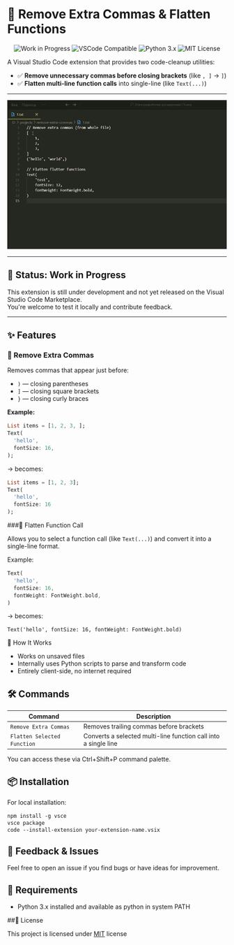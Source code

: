 # 🧹 Remove Extra Commas & Flatten Functions
<p align="center">
  <img src="https://img.shields.io/badge/status-WIP-yellow.svg" alt="Work in Progress" />
  <img src="https://img.shields.io/badge/VSCode-Compatible-blue.svg" alt="VSCode Compatible" />
  <img src="https://img.shields.io/badge/Python-3.x-blue.svg" alt="Python 3.x" />
  <img src="https://img.shields.io/badge/License-MIT-green.svg" alt="MIT License" />
</p>
A Visual Studio Code extension that provides two code-cleanup utilities:

- ✅ **Remove unnecessary commas before closing brackets** (like `, ]` → `]`)
- ✅ **Flatten multi-line function calls** into single-line (like `Text(...)`)

---

![Preview](./preview.gif)

---
## 🚧 Status: Work in Progress

This extension is still under development and not yet released on the Visual Studio Code Marketplace.  
You're welcome to test it locally and contribute feedback.

---

## ✨ Features

### 🔸 Remove Extra Commas

Removes commas that appear just before:

- `)` — closing parentheses
- `]` — closing square brackets
- `}` — closing curly braces

**Example:**

```dart
List items = [1, 2, 3, ];
Text(
  'hello',
  fontSize: 16,
);
```

→ becomes:
```dart
List items = [1, 2, 3];
Text(
  'hello',
  fontSize: 16
);
```

###🔸 Flatten Function Call

Allows you to select a function call (like `Text(...)`) and convert it into a single-line format.

Example:
```dart
Text(
  'hello',
  fontSize: 16,
  fontWeight: FontWeight.bold,
)
```

→ becomes:
```
Text('hello', fontSize: 16, fontWeight: FontWeight.bold)
```
🧠 How It Works

 - Works on unsaved files
 - Internally uses Python scripts to parse and transform code
 - Entirely client-side, no internet required

## 🛠️ Commands
| Command                     | Description                                                     |
| --------------------------- | --------------------------------------------------------------- |
| `Remove Extra Commas`       | Removes trailing commas before brackets                         |
| `Flatten Selected Function` | Converts a selected multi-line function call into a single line |


You can access these via Ctrl+Shift+P command palette.
## 📦 Installation

For local installation:
```
npm install -g vsce
vsce package
code --install-extension your-extension-name.vsix
```
## 💬 Feedback & Issues

Feel free to open an issue if you find bugs or have ideas for improvement.
## 🧪 Requirements
 - Python 3.x installed and available as python in system PATH

##📄 License

This project is licensed under [MIT](./LICENSE) license
